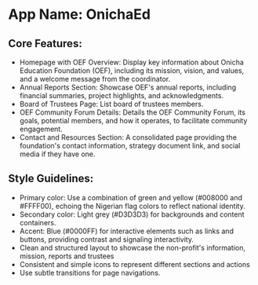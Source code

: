 # **App Name**: OnichaEd

## Core Features:

- Homepage with OEF Overview: Display key information about Onicha Education Foundation (OEF), including its mission, vision, and values, and a welcome message from the coordinator.
- Annual Reports Section: Showcase OEF's annual reports, including financial summaries, project highlights, and acknowledgments.
- Board of Trustees Page: List board of trustees members.
- OEF Community Forum Details: Details the OEF Community Forum, its goals, potential members, and how it operates, to facilitate community engagement.
- Contact and Resources Section: A consolidated page providing the foundation's contact information, strategy document link, and social media if they have one.

## Style Guidelines:

- Primary color: Use a combination of green and yellow (#008000 and #FFFF00), echoing the Nigerian flag colors to reflect national identity.
- Secondary color: Light grey (#D3D3D3) for backgrounds and content containers.
- Accent: Blue (#0000FF) for interactive elements such as links and buttons, providing contrast and signaling interactivity.
- Clean and structured layout to showcase the non-profit's information, mission, reports and trustees
- Consistent and simple icons to represent different sections and actions
- Use subtle transitions for page navigations.